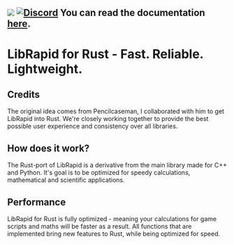![](https://github.com/Pencilcaseman/librapid/blob/master/branding/logo_transparent_trimmed.png)
[![Discord](https://img.shields.io/discord/848914274105557043)](https://discord.gg/cGxTFTgCAC)
You can read the documentation [here](https://windoofonline.de/lib_rapid/index.html).
----


LibRapid for Rust - Fast. Reliable. Lightweight.
============
Credits
-----
The original idea comes from Pencilcaseman, I collaborated with him to get LibRapid into Rust. We're closely working together to provide
the best possible user experience and consistency over all libraries.

How does it work?
----
The Rust-port of LibRapid is a derivative from the main library made for C++ and Python. It's goal is to be optimized for speedy calculations, mathematical and
scientific applications.

Performance
----
LibRapid for Rust is fully optimized - meaning your calculations for game scripts and maths will be faster as a result. All functions that are implemented bring new features to Rust, while being optimized for speed.